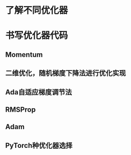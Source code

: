 # 了解不同优化器
# 书写优化器代码
## Momentum
## 二维优化，随机梯度下降法进行优化实现
## Ada自适应梯度调节法
## RMSProp
## Adam 
## PyTorch种优化器选择